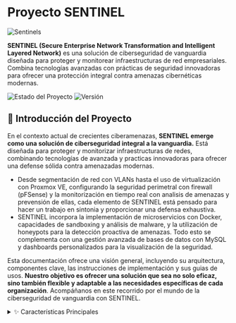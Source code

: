 # Proyecto SENTINEL
![Sentinels](SENTINELS/ASSETS/Sentinels.gif)


**SENTINEL (Secure Enterprise Network Transformation and Intelligent Layered Network)** es una solución de ciberseguridad de vanguardia diseñada para proteger y monitorear infraestructuras de red empresariales.
Combina tecnologías avanzadas con prácticas de seguridad innovadoras para ofrecer una protección integral contra amenazas cibernéticas modernas.

![Estado del Proyecto](https://img.shields.io/badge/estado-en%20desarrollo-yellow) ![Versión](https://img.shields.io/badge/version-1.0.0-blue)

## 🚀 Introducción del Proyecto

En el contexto actual de crecientes ciberamenazas, **SENTINEL emerge como una solución de ciberseguridad integral a la vanguardia.** Está diseñada para proteger y monitorizar infraestructuras de redes, combinando tecnologías de avanzada y practicas innovadoras para ofrecer una defense sólida contra amenazadas modernas.

- Desde segmentación de red con VLANs hasta el uso de virtualización con Proxmox VE, configurando la seguridad perimetral con firewall (pFSense) y la monitorización en tiempo real con analisis de amenazas y prevensión de ellas, cada elemento de SENTINEL está pensado para hacer un trabajo en sintonia y proporcionar una defensa exhaustiva.
- SENTINEL incorpora la implementación de microservicios con Docker, capacidades de sandboxing y análisis de malware, y la utilización de honeypots para la detección proactiva de amenazas. Todo esto se complementa con una gestión avanzada de bases de datos con MySQL y dashboards personalizados para la visualización de la seguridad.

Esta documentación ofrece una visión general, incluyendo su arquitectura, componentes clave, las instrucciones de implementación y sus guias de usos. **Nuestro objetivo es ofrecer una solución que sea no solo eficaz, sino también flexible y adaptable a las necesidades específicas de cada organización**. Acompáñanos en este recorrido por el mundo de la ciberseguridad de vanguardia con SENTINEL.


<details>
  <summary>✨ Características Principales</summary>
  <ul>
    <li>🛡️ Arquitectura de red segmentada con VLANs</li>
    <li>🖥️ Virtualización avanzada con Proxmox VE</li>
    <li>🔒 Seguridad perimetral robusta (firewall pfSense, IDS/IPS)</li>
    <li>🔍 Monitorización en tiempo real con análisis de amenazas</li>
    <li>🐳 Implementación de microservicios con Docker</li>
    <li>🕵️ Capacidades de sandboxing y análisis de malware</li>
    <li>🍯 Tecnología de honeypots para detección proactiva de amenazas</li>
    <li>🔐 Gestión avanzada de bases de datos con MySQL</li>
    <li>📊 Dashboards personalizados para visualización de seguridad</li>
  </ul>

 <details>
  <summary>🛠️ Tecnologías y Herramientas</summary>
<ul>- Proxmox VE para virtualización</ul>
<ul>- pfSense como firewall principal</ul>
<ul>- Suricata/Snort para IDS/IPS</ul>
<ul>- Docker para contenerización</ul>
<ul>- MySQL para gestión de bases de datos</ul>
<ul>- Python y Bash para scripting y automatización</ul>
<ul>- Ansible para gestión de configuraciones</ul>
 </details>

<details>
  <summary>🏗️ Componentes Clave</summary>
  <ul>
    <li>Arquitectura de Red Segmentada
      <ul>
        <li>Diseño de topología con VLANs y zonas de seguridad</li>
        <li>Implementación de modelo de zonas y conductos</li>
      </ul>
    </li>
    <li>Virtualización y Servicios Core
      <ul>
        <li>Plataforma Proxmox VE</li>
        <li>Servidores virtuales para servicios esenciales</li>
      </ul>
    </li>
    <li>Seguridad Perimetral y de Red
      <ul>
        <li>Firewall pfSense</li>
        <li>IDS/IPS (Snort)</li>
        <li>Filtrado DNS con Pi-hole</li>
      </ul>
    </li>
    <li>Gestión y Seguridad de Datos
      <ul>
        <li>MySQL con configuraciones de seguridad avanzadas</li>
        <li>Sistema de copias de seguridad y RAID</li>
      </ul>
    </li>
    <li>Monitorización y Administración
      <ul>
        <li>Sistema de monitorización en tiempo real (Zabbix o Nagios)</li>
        <li>Administración remota con Webmin</li>
      </ul>
    </li>
    <li>Contenedores y Microservicios
      <ul>
        <li>Implementación de Docker</li>
      </ul>
    </li>
    <li>Técnicas Avanzadas de Seguridad
      <ul>
        <li>Port Knocking</li>
        <li>Gestión de secretos con SOPS y AGE</li>
        <li>VPN para acceso remoto seguro</li>
      </ul>
    </li>
    <li>Automatización y Scripting
      <ul>
        <li>Scripts en Bash y Python para mantenimiento y seguridad</li>
      </ul>
    </li>
    <li>Análisis de Malware y Sandboxing
      <ul>
        <li>Cuckoo Sandbox</li>
        <li>Laboratorio aislado para análisis manual</li>
      </ul>
    </li>
    <li>Honeypots y Deception Technology
      <ul>
        <li>T-Pot para simulación de servicios</li>
        <li>Señuelos y trampas en la red</li>
      </ul>
    </li>
    <li>Pruebas de Seguridad y Hardening
      <ul>
        <li>Pentesting</li>
        <li>Hardening de sistemas y servicios</li>
      </ul>
    </li>
  </ul>
</details>

<details>
  <summary>📋 Resumen de Recursos</summary>
  
  | Componente            | Almacenamiento | CPU | RAM     | IP               |
  |-----------------------|----------------|-----|---------|-------------------|
  | Máquina Host (x2)     | 510GB          | 4   | 8GB     | 100.77.20.132     |
  | VM Windows            | 50GB           | 2   | 4GB     | 192.168.1.10/24   |
  | VM Linux              | 50GB           | 2   | 4GB     | 192.168.1.20/24   |
  | VM Mac                | 50GB           | 2   | 4GB     | 192.168.1.30/24   |
  | Máquina Contenedores  | 50GB           | 2   | 4GB     | 192.168.1.40/24   |
  | pfSense (Firewall)    | 20GB           | 1   | 2GB     | 192.168.1.1/24    |
  | Suricata/Snort (IDS/IPS)| 20GB         | 1   | 2GB     | 192.168.1.50/24   |
  | MySQL (en Proxmox)    | 20GB           | 1   | 2GB     | 192.168.1.60/24   |
  | Raspberry Pi (MySQL)   | 20GB          | 1   | 2GB     | 192.168.1.70/24   |

</details>

<details>
  <summary>🛜  DIAGRAMA DE RED SENTINEL</summary>

  ![Diagrama de red](SENTINELS/ASSETS/Diagramasentinel.gif)

</details>


 ## 🚀 Instrucciones de Instalación</summary>
<details>
  <summary>🚀 HIPERVISOR: DEFINICIÓN Y TIPOS </summary>

Los hipervisores, o monitores de máquinas virtuales, son sistemas de software que crean y ejecutan máquinas virtuales. Estos hipervisores separan el sistema operativo y los recursos de las máquinas virtuales para crearlas y gestionarlas. El hardware físico que funciona como hipervisor se llama "host", mientras que las máquinas virtuales que utilizan estos recursos se llaman "huéspedes".

El hipervisor trata los recursos como un pool que se puede redistribuir fácilmente entre las máquinas virtuales existentes o las nuevas. Todos los hipervisores requieren algunos elementos del sistema operativo para ejecutar las máquinas virtuales, como el gestor de memoria, el programador de procesos, los controladores de dispositivos, etc.

El hipervisor asigna los recursos a cada máquina virtual y gestiona su programación en función de los recursos físicos disponibles. Con un hipervisor, es posible ejecutar varios sistemas operativos al mismo tiempo, compartiendo los mismos recursos de hardware virtualizados.

## Tipos de Hipervisores

| Característica | Hipervisor Tipo 1 (Bare-Metal) | Hipervisor Tipo 2 (Hosted) |
|----------------|--------------------------------|----------------------------|
| Ejecución | Directamente sobre el hardware físico | Sobre un sistema operativo anfitrión |
| Interacción | Directa con CPU, memoria y almacenamiento | A través del sistema operativo host |
| Eficiencia | Mayor eficiencia y rendimiento | Menor eficiencia debido a la capa adicional del SO |
| Uso común | Entornos empresariales y centros de datos | PCs individuales, desarrollo y pruebas |
| Seguridad | Mayor aislamiento y seguridad | Potencialmente más vulnerable si se compromete el SO host |
| Flexibilidad | Menor flexibilidad en términos de hardware soportado | Mayor flexibilidad para diferentes tipos de hardware |
| Ejemplos | VMware ESXi, Microsoft Hyper-V, Citrix Hypervisor, KVM, Nutanix AHV, Proxmox VE | VMware Workstation/Fusion, Oracle VirtualBox, QEMU |
| Ventajas | Mejor aprovechamiento de recursos, alta disponibilidad | Fácil instalación, ideal para múltiples SO en una sola máquina |
| Desventajas | Requiere hardware dedicado, mayor complejidad de configuración | Posible latencia, menor rendimiento general |
| Ideal para | Infraestructuras que requieren alto rendimiento y disponibilidad | Usuarios que necesitan múltiples entornos operativos en una sola máquina |

## Funcionalidad

Un hipervisor permite que varias instancias de sistema operativo trabajen juntas y compartan los mismos recursos físicos de la computadora. Esto se conoce como virtualización, y estas instancias se llaman máquinas virtuales. El hipervisor administra estas máquinas virtuales mientras se ejecutan simultáneamente, separándolas lógicamente y asignando recursos de manera individual. Esto evita que una máquina virtual afecte a las demás, asegurando que si una de ellas se bloquea o tiene problemas, las demás sigan funcionando correctamente.
</details>

<details>
  <summary>📘 Guía de Uso</summary>
  <ul>
    <details>
      <summary>📘 Proxmox</summary>
      <ul>
        <li><strong>Proxmox Virtual Environment (Proxmox VE)</strong>
          <ul>
            <li>Proxmox VE es una plataforma de virtualización basada en Debian GNU/Linux que permite gestionar máquinas virtuales (VMs), contenedores y almacenamiento definido por software.</li>
            <li>Utiliza tecnologías como <strong>KVM</strong> para virtualización de hardware y <strong>LXC</strong> para virtualización a nivel de sistema operativo.</li>
          </ul>
        </li>
        <li><strong>Tecnologías de Virtualización: QEMU y KVM</strong>
          <ul>
            <li><strong>QEMU (Quick Emulator):</strong> Emulador de hardware y máquina virtual que puede operar con diferentes arquitecturas (x86, ARM, MIPS) y admite migración en vivo de VMs.</li>
            <li><strong>KVM (Kernel-based Virtual Machine):</strong> Hipervisor de tipo 1 basado en el kernel de Linux que permite ejecutar máquinas virtuales de alto rendimiento aprovechando las tecnologías de virtualización por hardware (Intel VT-x, AMD-V).</li>
          </ul>
        </li>
        <li><strong>Características clave de Proxmox VE:</strong>
          <ul>
            <li>Optimización de recursos y costos mediante virtualización eficiente.</li>
            <li>Interfaz web intuitiva para gestión centralizada de VMs, contenedores y almacenamiento.</li>
            <li>Soporte para diferentes tipos de almacenamiento (local, NFS, CIFS, iSCSI).</li>
            <li>Posibilidad de crear clústeres para redundancia y alta disponibilidad.</li>
            <li>Herramientas integradas para copias de seguridad, restauración y migración en vivo.</li>
            <li>Gestión avanzada de usuarios y permisos de acceso.</li>
            <li>Actualizaciones regulares con parches de seguridad y nuevas funciones.</li>
          </ul>
        </li>
        <li><strong>CEPH: Almacenamiento Distribuido</strong>
          <ul>
            <li><strong>¿Qué es CEPH?</strong> Un sistema de almacenamiento distribuido, escalable y confiable que combina almacenamiento de objetos, bloques y archivos.</li>
            <li><strong>Componentes principales de CEPH:</strong>
              <ul>
                <li><strong>Monitores:</strong> Controlan el estado del clúster.</li>
                <li><strong>Dispositivos de almacenamiento de objetos:</strong> Guardan los datos distribuidos.</li>
                <li><strong>Gestores:</strong> Gestionan las métricas y las interfaces del sistema.</li>
                <li><strong>Servidores de metadatos:</strong> Manejan el sistema de archivos CephFS.</li>
              </ul>
            </li>
            <li><strong>Ventajas de CEPH:</strong>
              <ul>
                <li>Alta disponibilidad gracias a la replicación y codificación de borrado.</li>
                <li>Escalabilidad masiva sin puntos de fallo únicos.</li>
                <li>Soporta múltiples tipos de almacenamiento (objetos, bloques y archivos).</li>
              </ul>
            </li>
          </ul>
        </li>
        <li><strong>Roles de Usuarios y Grupos en Proxmox:</strong>
          <table>
            <thead>
              <tr>
                <th>Rol</th>
                <th>Descripción</th>
              </tr>
            </thead>
            <tbody>
              <tr>
                <td><strong>Administrator</strong></td>
                <td>Total control sobre el sistema.</td>
              </tr>
              <tr>
                <td><strong>NoAccess</strong></td>
                <td>Sin privilegios para acceder.</td>
              </tr>
              <tr>
                <td><strong>PVEAdmin</strong></td>
                <td>Permite realizar muchas tareas, pero no puede cambiar la configuración del sistema.</td>
              </tr>
              <tr>
                <td><strong>PVEAuditor</strong></td>
                <td>Solo puede leer la información, no modificarla.</td>
              </tr>
              <tr>
                <td><strong>PVEDatastoreAdmin</strong></td>
                <td>Permite crear y gestionar espacio de backup y plantillas.</td>
              </tr>
              <tr>
                <td><strong>PVEDatastore</strong></td>
                <td>Permite asignar espacio de backup y visualizar el almacenamiento disponible.</td>
              </tr>
              <tr>
                <td><strong>PVEPoolAdmin</strong></td>
                <td>Administra pools de recursos.</td>
              </tr>
              <tr>
                <td><strong>PVEPoolUser</strong></td>
                <td>Acceso solo para visualizar pools.</td>
              </tr>
              <tr>
                <td><strong>PVESysAdmin</strong></td>
                <td>Acceso a auditoría, consola del sistema y registros.</td>
              </tr>
              <tr>
                <td><strong>PVEVMAdmin</strong></td>
                <td>Permite administrar todas las máquinas virtuales.</td>
              </tr>
              <tr>
                <td><strong>PVEVM</strong></td>
                <td>Permite ver, realizar copias de seguridad, configurar CD-ROM, acceder a la consola de máquinas virtuales y gestionar la energía de las VMs.</td>
              </tr>
            </tbody>
          </table>
          <ul>
            <li>Proxmox permite la creación de roles personalizados con privilegios adaptados a necesidades específicas.</li>
            <li>Los grupos de usuarios pueden ser creados para asignar permisos de forma más eficiente.</li>
          </ul>
        </li>
        <li><strong>Almacenamiento de ISOs y Plantillas en Proxmox:</strong>
          <ul>
            <li><strong>Imágenes ISO:</strong> Por defecto se almacenan en: <code>/var/lib/vz/template/iso</code></li>
            <li><strong>Plantillas de contenedores:</strong> Se almacenan por defecto en: <code>/var/lib/vz/template/cache</code></li>
            <li><strong>Imágenes de discos y plantillas de VMs:</strong> Usualmente se almacenan en: <code>/var/lib/vz/images/</code></li>
          </ul>
          <p>Proxmox permite configurar y crear repositorios dedicados para ISOs y plantillas. Para hacerlo, sigue estos pasos:</p>
          <ol>
            <li>En la interfaz web de Proxmox, selecciona el objeto "Datacenter" en la barra lateral.</li>
            <li>Abre la pestaña "Storage".</li>
            <li>Haz clic en "Add" y selecciona "Directory".</li>
            <li>Especifica un ID para el almacenamiento y la ruta donde deseas guardar los archivos.</li>
            <li>Selecciona los tipos de contenido a almacenar (ISO Images, Container Templates, etc.).</li>
          </ol>
        </li>
        <li><strong>Licencia de Proxmox:</strong>
          <ul>
            <li>Proxmox VE se distribuye bajo la licencia <strong>GNU AGPLv3</strong>, lo que permite su uso gratuito y la inspección de su código fuente.</li>
          </ul>
        </li>
      </ul>
    </details>
    <details>
  <summary>📚 Docker y Docker Compose</summary>
  <ul>
    <li><strong>Docker</strong>
      <ul>
        <li>Docker es una plataforma de código abierto que automatiza el despliegue de aplicaciones dentro de contenedores de software.</li>
        <li>Permite a los desarrolladores empaquetar aplicaciones con todas sus dependencias en contenedores ligeros, portátiles y consistentes.</li>
      </ul>
    </li>
    <li><strong>Componentes Clave</strong>
      <ul>
        <li><strong>Motor Docker</strong>: Aplicación cliente-servidor que incluye:
          <ul>
            <li><strong>Daemon (dockerd)</strong>: Proceso que gestiona contenedores, imágenes y redes.</li>
            <li><strong>API de Docker</strong>: Interfaz RESTful que permite la comunicación entre el cliente Docker y el daemon.</li>
            <li><strong>Cliente CLI (docker)</strong>: Herramienta de línea de comandos para interactuar con Docker.</li>
          </ul>
        </li>
        <li><strong>Imágenes</strong>: Plantillas de solo lectura que se utilizan para crear contenedores.</li>
        <li><strong>Contenedores</strong>: Instancias ejecutables de imágenes que ejecutan aplicaciones y sus dependencias.</li>
        <li><strong>Registros</strong>: Repositorios para almacenar y distribuir imágenes (ej. Docker Hub, Google Container Registry).</li>
      </ul>
    </li>
    <li><strong>Docker Compose</strong>
      <ul>
        <li>Docker Compose es una herramienta para definir y ejecutar aplicaciones Docker multi-contenedor.</li>
        <li>Utiliza un archivo YAML llamado <code>docker-compose.yml</code> para definir servicios.</li>
        <li>Se usa <code>docker compose up</code> para iniciar los contenedores.</li>
        <ul>
          <li><strong>Estructura básica del archivo docker-compose.yml:</strong>
            <pre><code>
version: "3.8"
services:
  web:
    image: nginx
    ports:
      - "80:80"
    volumes:
      - ./web:/usr/share/nginx/html
  db:
    image: mysql:8.0
    environment:
      MYSQL_ROOT_PASSWORD: example_password
            </code></pre>
          </li>
          <li><strong>Comandos principales:</strong>
            <ul>
              <li><code>docker compose up -d</code>: Inicia los servicios definidos en el archivo docker-compose.yml.</li>
              <li><code>docker compose down</code>: Detiene los servicios y elimina los contenedores creados.</li>
              <li><code>docker compose logs</code>: Muestra los logs de los servicios en ejecución.</li>
            </ul>
          </li>
        </ul>
      </ul>
    </li>
  </ul>

 ## Instalación de Docker y Docker Compose
  1. **Instalar Docker y Docker Compose**:
     ```bash
     apk add docker
     apk add docker-compose
     ```
  2. **Iniciar el servicio Docker**:
     ```bash
     service docker start
     ```
  3. **Verificar la instalación**:
     ```bash
     docker --version
     docker-compose --version
     ```
  ## Descarga de Imágenes Docker
  1. **Descargar imágenes necesarias**:
     - Para descargar la imagen de Nginx:
       ```bash
       docker pull nginx
       ```
     - Para descargar la imagen de Portainer:
       ```bash
       docker pull portainer/portainer-ce
       ```
  ## Ejecución de Contenedores
  1. **Ejecutar un contenedor Nginx**:
     ```bash
     docker run --nombre -de- mi-nginx -d -p 80:80 nginx
     ```
  2. **Ejecutar un contenedor Portainer**:
     ```bash
     docker run -d -p 9000:9000 --nombre-de-mi-portainer portainer/portainer-ce
     ```
  3. **Listar contenedores activos e imágenes descargadas**:
     ```bash
     docker ps -a
     docker images
     ```
  ## Uso de Docker Compose
  1. **Crear un archivo `docker-compose.yml`**:
     Este archivo define los servicios que deseas desplegar. Un ejemplo básico podría ser:
     ```yaml
     version: "3.8"
     services:
       app:
         image: php:8-fpm
         volumes:
           - ./app:/var/www/html
       db:
         image: mysql:8.0
         environment:
           MYSQL_ROOT_PASSWORD: example_password
       web:
         image: nginx
         ports:
           - "80:80"
         volumes:
           - ./nginx.conf:/etc/nginx/nginx.conf
     ```
  2. **Ejecutar los servicios definidos en `docker-compose.yml`**:
     ```bash
     docker compose up -d
     ```
  3. **Detener los servicios**:
     ```bash
     docker compose down
     ```
  4. **Ver logs de los servicios**:
     ```bash
     docker compose logs
     ```
  ## Gestión con Portainer
  1. **Acceder a Portainer**:
     - Una vez que el contenedor de Portainer esté en ejecución, accede a través del navegador en `http://localhost:9000`.
  2. **Crear un stack desde Portainer**:
     - Ve a la sección "Stacks" y selecciona "Add Stack".
     - Copia el contenido del archivo `docker-compose.yml` en el editor web.
     - Haz clic en "Deploy the Stack".
  ## Verificación del Despliegue
  1. **Verificar contenedores activos**:
     ```bash
     docker ps -a
     ```
  2. **Acceso a la aplicación web**:
     - Accede a tu aplicación web en `http://localhost`.
  3. **Acceso a phpMyAdmin (si está configurado)**:
     - Accede a phpMyAdmin en `http://localhost:8080`.
  4. **Estado del entorno desplegado (ejemplo)**:
     - Contenedores activos dentro del stack (ejemplo):
       - `miAppMySQL` (MySQL 8.0) → Escuchando en el puerto `3306:3306`.
       - `miAppNginx` (Servidor web Nginx) → Escuchando en `80:80`.
       - `miAppPHP` (PHP-FPM) → Sin puerto expuesto directamente.
       - `miAppPhpMyAdmin` (phpMyAdmin) → Accesible en `8080:80`.
 </details>
 <details>
  <summary>📘 Clúster Proxmox</summary>
      <h2>Clúster de Proxmox con 2 Nodos</h2>

  <p>Un <strong>Clúster de Proxmox</strong> es un conjunto de servidores (nodos) que trabajan de manera coordinada, gestionados desde una única interfaz. La principal ventaja de un clúster es que permite compartir recursos, como máquinas virtuales y almacenamiento, entre los nodos.</p>

  <p>En SENTINEL, hemos implementado la configuración de un clúster de dos nodos en <strong>Proxmox VE</strong>. El Cluster nos permite: la gestión centralizada de varios nodos, facilitando tareas como la migración de máquinas virtuales (VM), alta disponibilidad y administración de recursos.</p>

  <h4>Funcionalidades Clave:</h4>
  <ul>
    <li><strong>Migración de VMs</strong>: Las máquinas virtuales pueden ser movidas entre los nodos del clúster sin interrumpir su funcionamiento.</li>
    <li><strong>Alta Disponibilidad</strong>: Las máquinas virtuales pueden reiniciarse en otros nodos en caso de que uno de los nodos falle.</li>
    <li><strong>Gestión Centralizada</strong>: Los nodos pueden ser gestionados desde una sola interfaz web o por línea de comandos.</li>
    <li><strong>Escalabilidad</strong>: Es posible añadir más nodos al clúster conforme se necesiten más recursos.</li>
  </ul>

  <h4>Palabras claves de un Clúster Proxmox</h4>
  <ul>
    <li><strong>Nodos</strong>: Los servidores físicos o virtuales que forman parte del clúster. Cada nodo ejecuta una instancia de <strong>Proxmox VE</strong> (Virtual Environment) y puede contener máquinas virtuales o contenedores.</li>
    <li><strong>Corosync</strong>: Un sistema de comunicación entre nodos que garantiza que todos los nodos tengan la misma información y estado. <strong>Corosync</strong> es el encargado de la sincronización y comunicación en tiempo real, asegurando que los nodos estén siempre actualizados y evitando inconsistencias, como un estado de "split-brain" donde ambos nodos creen que son el principal.</li>
    <li><strong>Quorum</strong>: El quorum es el número mínimo de nodos que deben estar activos para que el clúster funcione correctamente. En un clúster de dos nodos, el quorum es crítico, ya que si un nodo se apaga, el clúster podría quedar sin consenso. Esto se soluciona añadiendo un <strong>nodo de votación</strong> (un tercer nodo virtual), que actúa como árbitro y garantiza que el clúster siempre tenga un consenso válido.</li>
    <li><strong>Cluster Manager (pvecm)</strong>: Herramienta utilizada para crear, gestionar y mantener la configuración del clúster desde la línea de comandos.</li>
  </ul>

  <h4>Beneficios de un Clúster de Dos Nodos:</h4>
  <ul>
    <li><strong>Alta Disponibilidad (HA)</strong>: Si un nodo falla, las máquinas virtuales pueden ser automáticamente reiniciadas en el otro nodo.</li>
    <li><strong>Migración en vivo</strong>: Las VMs pueden ser migradas de un nodo a otro sin causar tiempo de inactividad.</li>
    <li><strong>Redundancia de recursos</strong>: Los recursos (almacenamiento, CPU, memoria) están distribuidos entre los nodos, aumentando la tolerancia a fallos. Además, la distribución de recursos permite un balanceo de carga entre los nodos.</li>
  </ul>

  <h4>Redundancia de Almacenamiento</h4>
  <p>Para que las máquinas virtuales puedan ser movidas entre los nodos sin interrumpir el servicio, es crucial contar con un <strong>almacenamiento compartido</strong> (NFS, Ceph o iSCSI). Este almacenamiento es accesible desde ambos nodos y asegura que las VMs tengan acceso a los mismos discos, independientemente del nodo en el que se encuentren.</p>

  <h4>Monitoreo y Mantenimiento del Clúster</h4>
  <p>Es importante mantener el clúster funcionando de manera eficiente. Algunas herramientas útiles para monitorear el estado del clúster incluyen:</p>
  <ul>
    <li><code>pvecm status</code>: Muestra el estado general del clúster.</li>
    <li><code>pvecm nodes</code>: Verifica los nodos conectados.</li>
    <li><code>pvesh get /cluster/config/nodes</code>: Proporciona una vista detallada de la configuración de los nodos.</li>
  </ul>

  <h4>Consideraciones de Seguridad</h4>
  <p>Para proteger el clúster, se deben seguir buenas prácticas de seguridad, tales como:</p>
  <ul>
    <li>Configurar <strong>SSH seguro</strong> con claves robustas para la autenticación entre nodos.</li>
    <li>Utilizar <strong>firewalls</strong> para restringir el acceso a puertos específicos del clúster.</li>
    <li>Asegurar que la comunicación entre nodos sea privada, especialmente si el clúster se distribuye a través de redes públicas. Se recomienda el uso de <strong>VPNs</strong> o redes privadas para la comunicación entre los nodos.</li>
  </ul>

  <h3>Requisitos Previos</h3>
  <ul>
    <li><strong>Proxmox VE</strong> instalado en ambos nodos.</li>
    <li><strong>Acceso SSH</strong> entre los nodos.</li>
    <li><strong>Red de comunicación estable</strong> entre los nodos.</li>
    <li><strong>Almacenamiento compartido (opcional)</strong>: Para alta disponibilidad y migración de VMs sin interrupciones, se recomienda tener un almacenamiento compartido accesible desde ambos nodos (NFS, Ceph, iSCSI).</li>
  </ul>
      <ul>
        <li>Implementación de un Clúster en Proxmox
          <ul>
            <li>Esta guía detalla cómo unir dos nodos Proxmox para formar un clúster, permitiendo la administración centralizada y la migración en vivo de máquinas virtuales.</li>
          </ul>
        </li>
        <li>Paso 1: Configuración de Red
          <ul>
            <li>Verificamos que ambos nodos tengan nombres de host y direcciones IP estáticas:</li>
            <pre><code>hostnamectl set-hostname proxmox-node1
echo "192.168.1.101 proxmox-node1" | sudo tee -a /etc/hosts
echo "192.168.1.102 proxmox-node2" | sudo tee -a /etc/hosts</code></pre>
          </ul>
        </li>
        <li>Paso 2: Creación del Clúster en el Primer Nodo
          <ul>
            <li>En el nodo principal, ejecutamos:</li>
            <pre><code>pvecm create my-cluster</code></pre>
            <li>Verificamos que el clúster se haya creado correctamente:</li>
            <pre><code>pvecm status</code></pre>
          </ul>
        </li>
        <li>Paso 3: Unir el Segundo Nodo al Clúster
          <ul>
            <li>En el nodo que queremos agregar, ejecutamos:</li>
            <pre><code>pvecm add 192.168.1.101</code></pre>
            <li>Verificamos que ambos nodos estén en el clúster:</li>
            <pre><code>pvecm nodes</code></pre>
          </ul>
        </li>
        <li>Paso 4: Configuración Adicional
          <ul>
            <li>Habilitamos la migración sin contraseña entre nodos:</li>
            <pre><code>ssh-copy-id root@proxmox-node2</code></pre>
            <li>Probamos la migración en vivo:</li>
            <pre><code>qm migrate 100 proxmox-node2 --online</code></pre>
          </ul>
        </li>
        <li>Paso 5: Verificación del Clúster
          <ul>
            <li>Verificamos el estado general del clúster:</li>
            <pre><code>pvecm status
pvecm nodes
pvesh get /cluster/config/nodes</code></pre>
          </ul>
        </li>
      </ul>
    </details>
    <details>
      <summary>📘 Implementación del Servicio FTP con Certificado SSL</summary>
      <ul>
        <li>Implementación del Servicio FTP con Certificado SSL
          <ul>
            <li>Esta guía describe cómo configurar un servicio FTP seguro utilizando un certificado SSL. Esto asegurará que las transferencias de archivos sean cifradas, protegiendo así la información sensible durante el tránsito de estos archivos.</li>
          </ul>
        </li>
        <li>Paso 1: Instalación de vsftpd
          <ul>
            <li>Actualizamos los repositorios, instalamos vsftpd y habilitamos para que se inicie al arrancar el sistema:
              <pre><code>sudo apt update
sudo apt install vsftpd
sudo systemctl enable vsftpd</code></pre>
            </li>
            <li>Verificamos que el servicio esté corriendo:
              <pre><code>sudo systemctl status vsftpd</code></pre>
            </li>
          </ul>
        </li>
        <li>Paso 2: Generación del Certificado SSL
          <ul>
            <li>Generamos el certificado SSL/TLS utilizando OpenSSL:
              <pre><code>sudo openssl req -x509 -nodes -days 365 -newkey rsa:2048 -keyout /etc/ssl/private/vsftpd.pem -out /etc/ssl/private/vsftpd.pem</code></pre>
            </li>
            <li>Después, nos pide información adicional que debemos rellenar.</li>
          </ul>
        </li>
        <li>Paso 3: Configuración de vsftpd
          <ul>
            <li>Abrimos el archivo de configuración de vsftpd:
              <pre><code>sudo nano /etc/vsftpd.conf</code></pre>
            </li>
            <li>Aseguramos que las siguientes líneas estén presentes y configuradas correctamente, incluyendo los directorios de los certificados anteriores:
              <pre><code>listen=YES
anonymous_enable=NO
local_enable=YES
write_enable=YES
chroot_local_user=YES
ssl_enable=YES
allow_anon_ssl=NO
force_local_data_ssl=YES
force_local_logins_ssl=YES
ssl_tlsv1=YES
ssl_sslv2=NO
ssl_sslv3=NO
rsa_cert_file=/etc/ssl/private/vsftpd.pem
rsa_private_key_file=/etc/ssl/private/vsftpd.pem</code></pre>
            </li>
            <li>Guardamos y cerramos el archivo.</li>
          </ul>
        </li>
        <li>Paso 4: Ajuste del Firewall
          <ul>
            <li>Permitimos el tráfico FTP y FTP sobre SSL (FTPS):
              <pre><code>sudo ufw allow 20/tcp
sudo ufw allow 21/tcp
sudo ufw allow 990/tcp
sudo ufw reload</code></pre>
            </li>
          </ul>
        </li>
        <li>Paso 5: Reinicio del Servicio vsftpd
          <ul>
            <li>Reiniciamos el servicio vsftpd para que los cambios sean aplicados:
              <pre><code>sudo systemctl restart vsftpd</code></pre>
            </li>
          </ul>
        </li>
      </ul>
    </details>
    <details>
  <summary>🌐 Exposición de Servicios Locales a Internet con Ngrok</summary>
  <ul>
    <li><strong>Introducción a Ngrok</strong>
      <ul>
        <li>En este documento, encontraran una guía detallada sobre la instalación y configuración de Ngrok, una herramienta esencial para quienes necesitan acceder de forma remota a sus dispositivos o exponer servicios locales a Internet de manera segura. Aprenderan paso a paso cómo instalar Ngrok, autenticaran con su cuenta, crear túneles para conexiones SSH, HTTP y otros protocolos, así como optimizar su uso para mejorar la productividad al trabajar desde casa.</li>
      </ul>
    </li>
    <li><strong>¿Qué es Ngrok?</strong>
      <ul>
        <li>Ngrok es una herramienta que permite exponer servidores locales a Internet mediante túneles seguros. Esto es útil para desarrolladores, administradores de sistemas y cualquier persona que necesite acceder a su equipo de forma remota sin configurar reglas de firewall o abrir puertos en el router.</li>
      </ul>
    </li>
    <li><strong>Seguridad en Ngrok</strong>
      <ul>
        <li>La seguridad es una de las principales características de Ngrok. Para garantizar conexiones seguras y evitar accesos no autorizados, Ngrok implementa las siguientes medidas:</li>
        <li>Cifrado TLS/SSL: Todo el tráfico que pasa por los túneles de Ngrok está protegido mediante cifrado TLS 1.2+.</li>
        <li>Autenticación de usuarios: Ngrok requiere autenticación mediante tokens para generar túneles.</li>
        <li>Protección con contraseña: Al exponer servicios HTTP, Ngrok permite configurar autenticación con usuario y contraseña.</li>
        <li>Restricción de accesos: Podéis definir reglas de control de acceso.</li>
        <li>Registros y monitoreo: Ngrok proporciona herramientas para analizar las solicitudes entrantes.</li>
      </ul>
    </li>
    <li><strong>Instalación</strong>
      <ul>
        <li>Ngrok está disponible para múltiples sistemas operativos y su instalación es sencilla. A continuación, les explicamos cómo instalarlo en Linux:</li>
        <li>Lo primero que necesitan es crearse una cuenta en Ngrok.  <br>
        <img src="https://github.com/Beasluna/sentinel/blob/314148000deb83e555cf3d5eed4e59186c57a2be/SENTINELS/ASSETS/ngrok/Creacioncuentangrok.png" alt="Creación de cuenta en Ngrok">
        </li>
        <li>Una vez creada la cuenta, en la página de bienvenida se ofrecen opciones para instalarlo según el sistema operativo. En este caso, vamos a instalar Ngrok en un servidor Linux para crear futuros túneles.<br>
        <img src="https://github.com/Beasluna/sentinel/blob/56d5f384da14b1f320f6af2516fbabe481f5f713/SENTINELS/ASSETS/ngrok/homepagengrok.png" alt="Página de bienvenida Ngrok">
        </li>
        <li>En este caso vamos a instalar ngrok en mi servidor para poder crear futuros túneles:
          <img src="https://github.com/Beasluna/sentinel/blob/fed838a67b5ee3bcb102c7eded0a0d7f42ef9cf5/SENTINELS/ASSETS/ngrok/instalacionserver.png" alt="Instalación servidor Ngrok">
        </li>
        <li>Instalamos Ngrok tal y como lo indica la página oficial:<br>
        <img src="https://github.com/Beasluna/sentinel/blob/620fe37dcdca95ad72bf4319ff1db03df8408e61/SENTINELS/ASSETS/ngrok/instalacionngrokcomandos.png" alt="Instalación Ngrok Comandos">
        </li>
        <li>Comprobamos la instalación ejecutando:“ngrok” o “ngrok --version”
          <pre><code>ngrok --version</code></pre>
          <img src="https://github.com/Beasluna/sentinel/blob/1f48c9ef14794ba402c6715583f3d684dcb8d642/SENTINELS/ASSETS/ngrok/comprobacioninstalacion.png" alt="Comprobación Instalación Ngrok">
        </li>
      </ul>
    </li>
   <li><strong>Autenticación</strong>
      <ul>
        <li>Ngrok requiere autenticación para funcionar correctamente. Para autenticaros, utilizamos el token llamado "Authtoken" que Ngrok proporciona.</li>
        <li>
          <img src="https://github.com/Beasluna/sentinel/blob/eb18ceafad287b47b274cdac6d395ddbd5ccd821/SENTINELS/ASSETS/ngrok/authtoken.png" alt="Autenticación con Ngrok">
        </li>
        <li>Una vez que tengáis el token copiado, ejecutad el siguiente comando en la terminal:
      <pre><code>ngrok config add-authtoken TOKEN_AQUI</code></pre>
    </li>
    <li>Esto guardará vuestro token y permitirá el uso de Ngrok sin problemas.</li>
    <li>
      Aquí tenéis un ejemplo de cómo se ve este proceso:
      <br>
      <img src="https://github.com/Beasluna/sentinel/blob/a218bcea9f935f71ae66d90cf6d61770a4d6ff6d/SENTINELS/ASSETS/ngrok/Creacionauthtokenysaved.png" alt="Creación y guardado de Authtoken">
    </li>
        <li><strong>Creación de Túneles</strong>
  <ul>
    <li>Primero, comprobamos si el servicio SSH está corriendo en el servidor.</li>
    <li>Aquí tienen una imágen de referencia:</li>
    <br>
    <img src="https://github.com/Beasluna/sentinel/blob/3ea8bc62137c446dc241e8e620005069068d1416/SENTINELS/ASSETS/ngrok/servicesshdstatus.png" alt="Servicio SSH Status">
    <li>Para crear el túnel, es tan sencillo como poner ngrok seguido del tipo de protocolo y el puerto al que se quiera apuntar:
      <pre><code>ngrok tcp 22</code></pre>
      <br>
      <img src="https://github.com/Beasluna/sentinel/blob/3ea8bc62137c446dc241e8e620005069068d1416/SENTINELS/ASSETS/ngrok/creaciondeltunelprotocoloypuerto.png" alt="Creación del túnel: protocolo y puerto">
    </li>
    <li>Ngrok va a asignar una dirección del tipo:
      <pre><code>tcp://5.tcp.eu.ngrok.io:11836</code></pre>
      Donde `11836` es el puerto externo aleatorio asignado por Ngrok apuntando al puerto local `22`.
    </li>
    <li>Ngrok va a asignar una dirección del tipo:
      <pre><code>tcp://5.tcp.eu.ngrok.io:11836</code></pre>
      Donde `11836` es el puerto externo aleatorio asignado por Ngrok apuntando al puerto local `22`.
      <br>
      <img src="https://github.com/Beasluna/sentinel/blob/3ea8bc62137c446dc241e8e620005069068d1416/SENTINELS/ASSETS/ngrok/asignaciondedireccionypuertoexterno.png" alt="Asignación de dirección y puerto externo">
    </li>
  </ul>
</li>
<li><strong>Acceso al Túnel desde Otra Máquina</strong>
  <ul>
    <li>Una vez creado el túnel, es importante probarlo desde otra máquina que tenga acceso a Internet. En este ejemplo, usaremos una máquina con Alpine Linux.</li>
    <li>Aquí tenéis un ejemplo de cómo se realiza la comprobación del túnel desde una máquina Alpine Linux:
      <br>
      <img src="https://github.com/Beasluna/sentinel/blob/3ea8bc62137c446dc241e8e620005069068d1416/SENTINELS/ASSETS/ngrok/comprobaciontuneldesdemvalpine.png" alt="Comprobación del túnel desde Alpine Linux">
    <li>
      <pre><code>ssh -p PUERTO_EXTERNO usuario@DIRECCION_NGROK</code></pre>
    </li>
    <li>Aquí teneis un ejemplo de como se realiza la conexión SSH al túnel desde una maquina Alpine Linux:
     <br>
     <img src="https://github.com/Beasluna/sentinel/blob/3ea8bc62137c446dc241e8e620005069068d1416/SENTINELS/ASSETS/ngrok/comprobaciontuneldesdemvalpine2.png" alt="Conexión SSH al túnel desde Alpine Linux">
    </li>
    <li>Aquí tenéis un ejemplo de una conexión SSH exitosa al túnel desde una máquina Alpine Linux:
     <br>
     <img src="https://github.com/Beasluna/sentinel/blob/3ea8bc62137c446dc241e8e620005069068d1416/SENTINELS/ASSETS/ngrok/comprobaciontuneldesdemvalpine3.png" alt="Conexión SSH exitosa al túnel desde Alpine Linux">
    </li>
    <li>Además de acceder a través de SSH, también pueden verificar el estado del túnel en la webapp de Ngrok:
     <br>
     <img src="https://github.com/Beasluna/sentinel/blob/3ea8bc62137c446dc241e8e620005069068d1416/SENTINELS/ASSETS/ngrok/comprobaciontuneldesdemvalpine4.png" alt="Acceso al túnel y verificación en la webapp de Ngrok">
    </li>
    <li>Aquí tienen un ejemplo de otra comprobación  exitosa al túnel desde una máquina Alpine Linux:
     <br>
     <img src="https://github.com/Beasluna/sentinel/blob/3ea8bc62137c446dc241e8e620005069068d1416/SENTINELS/ASSETS/ngrok/comprobaciontuneldesdemvalpine5.png" alt="Comprobación SSH exitosa al túnel desde Alpine Linux">
    </li>
  </ul>
</li>
    <li><strong>Importante</strong>
      <ul>
        <li>
          Cuando ejecutas <code>ngrok tcp 22</code>, Ngrok genera una dirección y puerto aleatorios como:
          <pre><code>Forwarding tcp://0.tcp.ngrok.io:12345 -> localhost:22</code></pre>
          Cada vez que detienes Ngrok con Ctrl + C y lo vuelves a ejecutar, se asignará un puerto diferente. Esto significa que la dirección de conexión cambiará, y tendrás que actualizarla en la máquina desde la que te conectas.
         <br>**Nota:** Véase las siguientes dos imágenes.
          <br>
          <img src="https://github.com/Beasluna/sentinel/blob/deb7d3257c95db14325f7e0127e2947c589a5ec4/SENTINELS/ASSETS/ngrok/nuevadirecciongrok.png" alt="Nueva dirección Ngrok 1">
          <img src="https://github.com/Beasluna/sentinel/blob/deb7d3257c95db14325f7e0127e2947c589a5ec4/SENTINELS/ASSETS/ngrok/nuevadirecciongrok2.png" alt="Nueva dirección Ngrok 2">.
        </li>
      </ul>
    </li>
   <li><strong>Rsync a través del Túnel</strong>
  <ul>
    <li><strong>Preparación del entorno Rsync:</strong></li>
    <ul>
      <li>Creamos un directorio en el servidor y otro en nuestra máquina local con archivos de prueba generados:
        <br>
        <img src="https://github.com/Beasluna/sentinel/blob/6c316c88d9ae3ebbe120be671fe24bf3b53d74a4/SENTINELS/ASSETS/ngrok/rsynk1.png" alt="Creación de directorios para Rsync">
      </li>
      <li>En nuestra máquina virtual (que realizará el rsync), también creamos un directorio donde añadimos tres archivos de prueba de diferentes tamaños:
        <br>
        <img src="https://github.com/Beasluna/sentinel/blob/6c316c88d9ae3ebbe120be671fe24bf3b53d74a4/SENTINELS/ASSETS/ngrok/rsynk2.png" alt="Archivos de prueba en la máquina virtual">
        <pre><code>dd if=/dev/urandom of=archivo_1MB.bin bs=1M count=1
dd if=/dev/urandom of=archivo_10MB.bin bs=1M count=10
dd if=/dev/urandom of=archivo_100MB.bin bs=1M count=100</code></pre>
      </li>
      <li>Ejecutamos `rsync` mediante el túnel creado por Ngrok:</li>
      <ul>
        <li>Paso 1:
          <br>
          <img src="https://github.com/Beasluna/sentinel/blob/main/SENTINELS/ASSETS/ngrok/rsynk3.png" alt="Ejecutando Rsync Paso 1">
        </li>
        <li>Paso 2:
          <br>
          <img src="https://github.com/Beasluna/sentinel/blob/main/SENTINELS/ASSETS/ngrok/rsynk4.png" alt="Ejecutando Rsync Paso 2">
        </li>
        <li>Paso 3:
          <br>
          <img src="https://github.com/Beasluna/sentinel/blob/main/SENTINELS/ASSETS/ngrok/rsynk5.png" alt="Ejecutando Rsync Paso 3">
        </li>
      </ul>
      <li>Como comentamos anteriormente, Ngrok asigna tanto direcciones como puertos aleatorios, por lo que es necesario ejecutar `rsync` de la siguiente manera:
        <pre><code>rsync -avh -e "ssh -p 1142" /home/leo/origen/ rapy@0.tcp.eu.ngrok.io:/home/rapy/Documents/backup_test/</code></pre>
        Usando tanto el puerto como la dirección generada por Ngrok.
      </li>
      <li>Resultados de la sincronización con `rsync`:</li>
      <ul>
        <li>
          <img src="https://github.com/Beasluna/sentinel/blob/b5d762581e28c2b2dffb5c5ee908bdb43f15aea2/SENTINELS/ASSETS/ngrok/rsynk6.png" alt="Resultado Rsync Paso 1">
        </li>
        <li>
          <img src="https://github.com/Beasluna/sentinel/blob/b5d762581e28c2b2dffb5c5ee908bdb43f15aea2/SENTINELS/ASSETS/ngrok/rsynk7.png" alt="Resultado Rsync Paso 2">
        </li>
        <li>
          <img src="https://github.com/Beasluna/sentinel/blob/b5d762581e28c2b2dffb5c5ee908bdb43f15aea2/SENTINELS/ASSETS/ngrok/rsynk8.png" alt="Resultado Rsync Paso 3">
        </li>
      </ul>
    </ul>
    <li><strong>Conclusión</strong></li>
    <ul>
      <li>Ngrok es una herramienta poderosa que permite exponer servicios locales de forma segura a través de Internet sin necesidad de configurar el router o modificar reglas de firewall.</li>
      <li>Al usar Ngrok TCP en el puerto `22`, puedes acceder a tu máquina de forma remota mediante SSH, lo que es útil para administración de servidores, acceso a tu equipo desde cualquier lugar o pruebas de conectividad.</li>
      <li>Sin embargo, es importante recordar que, por defecto, la dirección y el puerto generados cambian cada vez que reinicias Ngrok. Si necesitas una conexión más estable, considera usar una cuenta premium para obtener un puerto TCP fijo.</li>
      <li>En definitiva, Ngrok es una solución rápida y sencilla para establecer túneles seguros, pero si requieres acceso remoto persistente, puedes explorar alternativas como Tailscale, ZeroTier o una VPN propia.</li>
    </ul>
  </ul>
</li>
</details>

<details>
  <summary>🔥 Instalación y Conceptualización de pfSense en un Entorno Virtualizado</summary>
  <ul>
    <li><strong>Introducción a pfSense</strong>
      <p>En el marco del proyecto Sentinel, pfSense emerge como una solución de seguridad y gestión de red altamente efectiva y versátil. Este potente firewall de código abierto, basado en FreeBSD, cuenta con características que lo convierten en una elección ideal para proteger y optimizar nuestra infraestructura de red.</p>
      <p>pfSense se destaca por su robusta capacidad de filtrado de paquetes, permitiendo un control granular sobre el tráfico de red entrante y saliente. Su interfaz web intuitiva facilita la configuración y administración, incluso para usuarios con conocimientos técnicos limitados.</p>
    </li>
    <li><strong>Adaptadores de Red en pfSense</strong>
      <ul>
        <li><strong>Adaptador puente (WAN):</strong> Conecta la interfaz de red virtual con la red física del host, permitiendo que pfSense obtenga una dirección IP directamente del router de Internet. Es esencial para que pfSense funcione como firewall y router, gestionando el tráfico entre la red interna (LAN) y la red externa (Internet).</li>
        <li><strong>Red NAT (LAN):</strong> Permite la traducción de direcciones IP privadas a direcciones públicas, conservando direcciones IPv4 y permitiendo la conexión con otros dispositivos de la red interna sin exponer IPs privadas a la red externa.</li>
      </ul>
    </li>
    <li><strong>Funciones Clave de pfSense</strong>
      <ul>
        <li><strong>Firewall y NAT:</strong> Reglas avanzadas de filtrado y traducción de direcciones para proteger y gestionar el tráfico de red.</li>
        <li><strong>VPN:</strong> Soporte para conexiones seguras mediante OpenVPN e IPsec.</li>
        <li><strong>QoS y Traffic Shaping:</strong> Control del tráfico para priorizar servicios, permitiendo establecer límites de ancho de banda por IP o red.</li>
        <li><strong>IDS/IPS:</strong> Integración con Snort o Suricata como sistemas de detección y prevención de intrusiones, permitiendo monitorear y bloquear tráfico malicioso en tiempo real.</li>
        <li><strong>Portal Cautivo:</strong> Control de acceso a la red mediante autenticación.</li>
      </ul>
    </li>
    <li><strong>Proceso de Instalación de pfSense</strong>
      <p>Antes de profundizar con los conceptos teóricos, procederemos a realizar una demostración práctica de la instalación de pfSense en un entorno virtualizado. Para ello, configuraremos la máquina virtual con dos adaptadores de red. La primera interfaz se conectará a la WAN (salida hacia Internet), mientras que la segunda se destinará a la LAN (conexión con otras máquinas virtuales del laboratorio):</p>
      <ul>
        <li><strong>Adaptador puente (WAN):</strong> Configurado para acceder a Internet y conectarse al router físico, obteniendo una IP pública para que pfSense pueda gestionar el tráfico de la red externa.</li>
          <li>El adaptador puente se utiliza para la interfaz WAN, permitiendo que pfSense obtenga una dirección IP directamente del router de Internet. Esto es esencial para que pueda funcionar como firewall y router, gestionando el tráfico entre la red interna (LAN) y la red externa (Internet)</li>
        <li><strong>Red NAT (Network Address Translation: LAN):</strong> es una tecnología en redes que permite la traducción de direcciones IP privadas a una dirección IP pública. Esta técnica es esencial para conservar las direcciones IPv4 públicas, que son un recurso limitado. </li>
<li>Se utilizará para la comunicación entre los dispositivos internos de la red sin exponer las IPs internas al exterior.</li>
      </ul>
      <p>Una vez iniciada la máquina de pfSense, verás una pantalla de bienvenida que te guiará a través del proceso de configuración inicial, donde podrás aceptar los términos de uso y comenzar la instalación del sistema.</p>
      <li>
      <strong>Pantalla de instalación de pfSense:</strong><br>
      <img src="https://github.com/Beasluna/sentinel/blob/1a482c65a59e25ddcace367038a5523571d87ae2/SENTINELS/ASSETS/pfSense/Posinstalacion.png" 
            alt="Pantalla de instalación de pfSense" width="600">
      </li>
      <li>
        <strong>Nos focalizamos en la configuración de interfaces:</strong><br>
        Una vez que pfSense esté instalado, se te pedirá que configures las interfaces de red, como WAN y LAN. Esto es crucial para establecer conexiones con Internet y tu red local.
      </li>
      <li>
        Para acceder a la interfaz web de administración de pfSense desde cualquier navegador, primero debemos deshabilitar temporalmente el firewall. Para ello, ejecutamos el siguiente comando en la terminal de pfSense:
      </li>
      <li>
        <strong>Deshabilitar firewall temporalmente:</strong><br><br>
        <code>pfctl -d</code> Este comando desactiva el firewall de pfSense de forma temporal, permitiendo el acceso a la GUI sin restricciones.<br>
        <img src="https://github.com/Beasluna/sentinel/blob/1a482c65a59e25ddcace367038a5523571d87ae2/SENTINELS/ASSETS/pfSense/pfctl.png" 
             alt="Comando pfctl en pfSense" width="600">
      </li>
      <li>
        <strong>Verificación de la IP asignada:</strong><br><br>
        Tras deshabilitar el firewall, podemos verificar la IP asignada a la interfaz de administración.<br>
        <img src="https://github.com/Beasluna/sentinel/blob/1a482c65a59e25ddcace367038a5523571d87ae2/SENTINELS/ASSETS/pfSense/ip.png" 
             alt="Verificación de IP en pfSense" width="600">
      </li>
      <li>
        <strong>Acceso a la interfaz web:</strong><br><br>
        Ahora podemos acceder a la interfaz web de pfSense, aunque el navegador pueda mostrar una advertencia indicando que el sitio no es seguro o no es de confianza. Esto ocurre porque pfSense utiliza un certificado autofirmado por defecto. Para continuar, simplemente debemos aceptar la excepción de seguridad en el navegador.<br>
        <img src="https://github.com/Beasluna/sentinel/blob/13b40b4beec08d9d607e7ca87dc30b946a94912c/SENTINELS/ASSETS/pfSense/irtefaz.png"> <br><br>
        Accederemos introduciendo la URL: <code>https://192.168.123.24</code> en el navegador.<br>   
        <ul>
          <li><strong>Usuario:</strong> admin</li>
          <li><strong>Contraseña:</strong> pfsense<li>
        </ul>
      </li>
      <li>Una vez dentro de la interfaz web, pfSense nos guiará a través de un asistente de configuración donde definiremos: </li> <br><br>
        <img src="https://github.com/Beasluna/sentinel/blob/1a482c65a59e25ddcace367038a5523571d87ae2/SENTINELS/ASSETS/pfSense/generalinf.png" 
             alt="Interfaz web de pfSense" width="600">
        <ul>
          <li><strong>Hostname:</strong> Nombre que identificará a pfSense en la red.</li>
          <li><strong>Domain:</strong> Dominio al que pertenece el firewall (opcional).</li>
          <li><strong>Servidores DNS:</strong> Podemos utilizar los de Google (8.8.8.8, 8.8.4.4), Cloudflare (1.1.1.1, 1.0.0.1) o el resolver interno (127.0.0.1).</li>
        </ul>
        Estos parámetros son fundamentales para el correcto funcionamiento de la red y el acceso a internet.<br>
        <img src="https://github.com/Beasluna/sentinel/blob/1a482c65a59e25ddcace367038a5523571d87ae2/SENTINELS/ASSETS/pfSense/setup.png" 
             alt="Asistente de configuración de pfSense" width="600"> <br><br>
        <ul> 
          En esta sección, se configuran el Time Server Hostname y la Zona Horaria (Time Zone).
          <li>Por defecto, pfSense selecciona un servidor de tiempo adecuado y la zona horaria predeterminada. A menos que necesitemos realizar algún cambio específico, simplemente hacemos clic en "Next" para continuar con la configuración. </li>
          <li>pfSense nos da la opción de volver a configurar la interfaz WAN. Esto es útil en caso de que hayamos cometido algún error durante la configuración inicial o si necesitamos realizar algún ajuste, como cambiar el tipo de conexión (DHCP, estática, PPPoE) o modificar otros parámetros de red. </li>
          Si no es necesario realizar ajustes en la configuración puedes simplemente avanzar al siguiente paso sin hacer cambios. Esto te permitirá continuar con la configuración del sistema sin retrasos innecesarios.
          <img src="https://github.com/Beasluna/sentinel/blob/1a482c65a59e25ddcace367038a5523571d87ae2/SENTINELS/ASSETS/pfSense/wan.png"
            alt="Interfaz Wan" width="600"> <br><br>
        </ul>
        <ul>
        Ahora configuramos la interfaz LAN, donde definimos la dirección IP que tendrá pfSense dentro de la red interna.<br>
        <il>Aquí podemos establecer una IP estática para el firewall, que servirá como puerta de enlace para los dispositivos de la red local. También podemos ajustar la máscara de subred y otros parámetros si es necesario. </il><br>
        Si no requerimos cambios adicionales, simplemente avanzamos al siguiente paso. <br><br>
          <img src="https://github.com/Beasluna/sentinel/blob/1a482c65a59e25ddcace367038a5523571d87ae2/SENTINELS/ASSETS/pfSense/lan.png"
            alt="Interfaz Lan" width="600"> <br>
        </ul>
        <ul>
          En este paso, podemos cambiar tanto el nombre de usuario como la contraseña de acceso a la interfaz web de pfSense. <br>
          <il>Es recomendable cambiar la contraseña predeterminada (que es pfsense) por una más segura para proteger el acceso al sistema. También podemos cambiar el nombre de usuario si lo deseamos, aunque el valor predeterminado (admin) es comúnmente suficiente</il><br><br>
          Una vez realizados los cambios, avanzamos para completar la configuración.
          <img src="https://github.com/Beasluna/sentinel/blob/1a482c65a59e25ddcace367038a5523571d87ae2/SENTINELS/ASSETS/pfSense/setadmingui.png"
            alt="Cambio de usuario y contraseña" width="600"> <br>
        </ul>
        <ul>
        <il>Después de realizar todos los cambios necesarios en la configuración inicial, pfSense nos pedirá que realicemos un reinicio o reload del sistema. <br>
          Esto aplicará todas las configuraciones realizadas y reiniciará el servicio para que los cambios entren en efecto.</il><br><br>
        <il>Hacemos clic en "Reload" para que pfSense reinicie con la nueva configuración. </il> <br>
        <il>Después de este paso, ya estaremos listos para acceder a la interfaz web y seguir con la configuración avanzada.</il> <br>
          <img src="https://github.com/Beasluna/sentinel/blob/1a482c65a59e25ddcace367038a5523571d87ae2/SENTINELS/ASSETS/pfSense/reload.png"
            alt="Reload" width="600"> <br><br>
          <img src="https://github.com/Beasluna/sentinel/blob/13b40b4beec08d9d607e7ca87dc30b946a94912c/SENTINELS/ASSETS/pfSense/reload1.png"
            alt="Reload" width="600"> <br><br>
          <img src="https://github.com/Beasluna/sentinel/blob/1a482c65a59e25ddcace367038a5523571d87ae2/SENTINELS/ASSETS/pfSense/wizard.png"
            alt="Reload Complete" width="600"> <br><br>
        </ul>
      </li>
      <summary>📊 Dashboard de pfSense</summary>
  <ul>
    <li><strong>Introducción al Dashboard</strong>
      <p>El dashboard de pfSense proporciona un resumen general del estado del sistema y acceso rápido a las configuraciones más importantes.</p>
    </li>
    <li><strong>1. Barra de Navegación Superior</strong>
      <p>En la parte superior de la página, encontrarás una barra de navegación con las opciones principales:</p>
      <ul>
        <li><strong>System:</strong> Configuración del sistema, incluyendo reinicios y actualizaciones.</li>
        <li><strong>Interfaces:</strong> Configuración de las interfaces de red, como WAN y LAN.</li>
        <li><strong>Firewall:</strong> Reglas de firewall, NAT y configuraciones relacionadas.</li>
        <li><strong>Services:</strong> Servicios adicionales como VPN, DHCP, DNS, etc.</li>
        <li><strong>Diagnostics:</strong> Herramientas de diagnóstico y logs.</li>
      </ul>
    </li>
    <li><strong>2. Resumen del Estado del Sistema</strong>
      <p>Debajo de la barra de navegación, se muestra una vista general del estado del sistema:</p>
      <ul>
        <li><strong>Estado de las interfaces:</strong> Información sobre las interfaces WAN y LAN, incluyendo si están activas y su dirección IP asignada.</li>
        <li><strong>Uso de CPU y memoria:</strong> Un gráfico que muestra el uso actual de CPU y memoria del sistema.</li>
        <li><strong>Estado del Firewall:</strong> Indica si el firewall está activo o si hay alguna alerta relevante.</li>
      </ul>
    </li>
    <li><strong>3. Notificaciones y Alertas</strong>
      <p>En la parte superior o inferior de la página, puede haber un área dedicada a notificaciones y alertas:</p>
      <ul>
        <li>Advertencias de seguridad.</li>
        <li>Actualizaciones disponibles.</li>
        <li>Problemas de configuración.</li>
      </ul>
    </li>
    <li><strong>4. Accesos Rápidos a Funciones Comunes</strong>
      <p>En el centro o lateral del dashboard, encontrarás accesos rápidos a tareas comunes:</p>
      <ul>
        <li>Reiniciar el sistema.</li>
        <li>Ver los logs del sistema.</li>
        <li>Consultar las conexiones activas o estadísticas de tráfico.</li>
      </ul>
    </li>
    <li><strong>5. Estadísticas de Tráfico y Conexiones</strong>
      <p>El dashboard también incluye gráficos o tablas que muestran:</p>
      <ul>
        <li>Tráfico en tiempo real.</li>
        <li>Conexiones activas.</li>
        <li>Velocidades de descarga y carga.</li>
        <img src="https://github.com/Beasluna/sentinel/blob/1a482c65a59e25ddcace367038a5523571d87ae2/SENTINELS/ASSETS/pfSense/dashboard.png"
          alt="Dashboard" width="600"> <br><br>
      </ul>
    </li>
  </ul>
    </li>
  </ul>
</details>

<details>
  <summary>📋 POLÍTICA DE COPIAS DE SEGURIDAD Y RESTAURACIÓN</summary>

  <ul>
    <li><b>Introducción</b>
      <ul>
        <li>Esta política establece los procedimientos para garantizar la disponibilidad, integridad y seguridad de los datos del proyecto SENTINEL ante incidentes. Es fundamental para proteger los activos de información críticos de SENTINEL y mantener la confianza en un entorno de amenazas cibernéticas en constante evolución 🚨.</li>
      </ul>
    </li>
    <li><b>Objetivos</b>
      <ul>
        <li>Garantizar la protección de los datos críticos de SENTINEL 🔒.</li>
        <li>Asegurar la disponibilidad de copias de seguridad recientes y verificadas 📂.</li>
        <li>Priorizar la recuperación de sistemas y datos críticos para minimizar el tiempo de inactividad 🚀.</li>
        <li>Implementar mecanismos de cifrado y verificación de integridad 🔑.</li>
      </ul>
    </li>
    <li><b>Tipos de Copias de Seguridad</b>
      <table>
        <tr>
          <th>Tipo</th>
          <th>Descripción</th>
        </tr>
        <tr>
          <td><b>Backup Completo</b></td>
          <td>Respaldo completo de directorios críticos (/etc, /opt, /home, /var/www) almacenado en formato .tar.gz.gpg con cifrado GPG. 🔒</td>
        </tr>
        <tr>
          <td><b>Backup Incremental</b></td>
          <td>Captura cambios desde el último backup completo para optimizar almacenamiento y velocidad del proceso 🚀.</td>
        </tr>
      </table>
    </li>
    <li><b>Procedimiento de Copia de Seguridad</b>
      <ul>
        <li><b>Ejecución del Script:</b> Manual con parámetro "tot" para completo o "int" para incremental ⏰.</li>
        <li><b>Compresión y Cifrado:</b> Datos comprimidos con tar y cifrados con GPG usando AES256 🔒.</li>
        <li><b>Verificación de Integridad:</b> Implícita en el proceso de GPG 🔑.</li>
        <li><b>Almacenamiento Local:</b> En /root/backups. 📁</li>
        <li><b>Registro en Log:</b> Documentación en /var/log/backup.log 📈.</li>
        <li><b>Notificación:</b> Correo de confirmación al administrador (sentinelmlbjp@gmail.com) 📨.</li>
      </ul>
    </li>
    <li><b>Procedimiento de Restauración</b>
      <ul>
        <li><b>Selección del Backup:</b> Identificar el archivo .gpg más reciente o requerido 📊.</li>
        <li><b>Desencriptación:</b> Uso de GPG con la frase de paso correcta para recuperar datos 🔑.</li>
        <li><b>Extracción de Archivos:</b> Desempaquetado del archivo .tar.gz. 🔓.</li>
        <li><b>Restauración Selectiva:</b> Copia de archivos necesarios al sistema 🗂️.</li>
        <li><b>Registro:</b> Documentación manual del proceso de restauración 📈.</li>
        <li><b>Verificación:</b> Comprobación de la integridad y funcionalidad de los datos restaurados 📝.</li>
      </ul>
    </li>
    <li><b>Consideraciones Adicionales</b>
      <ul>
        <li><b>Contraseña:</b> Se utiliza una frase de paso predefinida para el cifrado GPG. 📊.</li>
        <li><b>Directorios Respaldados:</b> /etc, /opt, /home, /var/www 🔑.</li>
        <li><b>Herramientas Utilizadas:</b> rsync para copia, tar para compresión, GPG para cifrado, ngrok como túnel 🔓.</li>
      </ul>
    </li>
    <li><b>Infraestructura y Comunicaciones</b>
      <ul>
        <li><b>Dispositivo Principal:</b> Se utiliza una Raspberry Pi como servidor de backup remoto del proyecto SENTINEL. 📊.</li>
        <li><b>Túnel Seguro:</b> Se implementa ngrok para crear un túnel seguro y exponer los servicios locales de la Raspberry Pi a Internet. 🔑.</li>
        <li><b>Sistema de Correo:</b>
          <ul>
            <li>Se utiliza una máquina con Alpine Linux para el envío de correos electrónicos. 🗂️.</li>
            <li>La herramienta msmtp está configurada en Alpine para el envío de correos a través de Gmail. 📈.</li>
            <li>Los correos de notificación se envían desde la máquina Alpine a una cuenta de Gmail designada. 📝.</li>
          </ul>
        </li>
      </ul>
    </li>
    <li><b>Seguridad de Comunicaciones</b>
      <ul>
        <li><b>Configuración de msmtp:</b> Se debe asegurar que el archivo de configuración <code>/etc/msmtprc</code> en la máquina Alpine contiene los detalles de autenticación y servidor de Gmail correctos y seguros. 🔒</li>
        <li><b>Autenticación de Gmail:</b> Verificar que la configuración de seguridad de la cuenta de Gmail permite el acceso de la aplicación msmtp, considerando el uso de autenticación OAuth2 para mayor seguridad. 🔑</li>
      </ul>
    </li>
    <li><b>Responsabilidades en las Asignaciones de Roles</b>
      <ul>
        <li><b>Responsable Principal (Joel):</b> Encargado de supervisar todo el proceso de backup y tomar decisiones críticas. 👨‍💻</li>
        <li><b>Operadores de Backup (Bea y Leo):</b> Personal técnico que ejecuta las copias de seguridad según el calendario establecido. 🔄</li>
        <li><b>Verificadores (Gea y Marc):</b> Encargados de comprobar la integridad y accesibilidad de los backups realizados. ✅</li>
      </ul>
    </li>
    <li><b>Código del Script de Backup</b></li>
  </ul>

  <details>
    <summary>📜 Ver Código del Script de Backup</summary>
    <pre><code>
#!/bin/bash

# Configuración
BACKUP_DIR="${BACKUP_DIR:-/root/backups}"
TEMP_DIR="${TEMP_DIR:-/tmp/backup}"
LOG_FILE="${LOG_FILE:-/var/log/backup.log}"
EMAIL="${EMAIL:-sentinelmlbjp@gmail.com}"  # Cambia esto por tu correo real
PASSPHRASE="${PASSPHRASE:-passwd123123}"

# Configuración de Rsync para copia remota
REMOTE_USER="${REMOTE_USER:-rapy}"
REMOTE_HOST="${REMOTE_HOST:-2.tcp.eu.ngrok.io}"
REMOTE_PORT="${REMOTE_PORT:-19877}"
REMOTE_DIR="${REMOTE_DIR:-/home/rapy/backup_test}"

# Función para registrar logs y enviar correo
log_and_mail() {
    local message="$1"
    echo "$(date '+%Y-%m-%d %H:%M:%S') - $message" | tee -a "$LOG_FILE"
    echo "$message" | msmtp "$EMAIL"
}

# Verificar dependencias
check_dependencies() {
    local dependencies=("rsync" "tar" "msmtp" "gpg")  # GPG es obligatorio ahora
    for dep in "${dependencies[@]}"; do
        if ! command -v "$dep" &> /dev/null; then
            log_and_mail "❌ ERROR: $dep no está instalado. Instálalo primero."
            exit 1
        fi
    done
}

# Verificar espacio en disco antes del backup
check_disk_space() {
    local required_space="${1:-1048576}"  # 1GB mínimo por defecto
    local available_space=$(df -k / | awk 'NR==2 {print $4}')
    if [ "$available_space" -lt "$required_space" ]; then
        log_and_mail "❌ ERROR: Espacio en disco insuficiente."
        exit 1
    fi
}

# Validar argumentos
validate_arguments() {
    if [ "$#" -ne 1 ] || { [ "$1" != "tot" ] && [ "$1" != "int" ]; }; then
        echo "Uso: $0 {tot|int}"
        exit 1
    fi
}

# Definir directorios a respaldar
DIRS=("/etc" "/opt" "/var/www")

# Crear carpetas necesarias
create_directories() {
    mkdir -p "$BACKUP_DIR"
    mkdir -p "$TEMP_DIR"
}

# Función para copia, compresión y cifrado
perform_backup() {
    local backup_type="$1"
    log_and_mail "=== Realizando respaldo $backup_type ==="

    for DIR in "${DIRS[@]}"; do
        if [ -d "$DIR" ]; then
            log_and_mail "Copiando $DIR..."
            rsync -a --delete "$DIR" "$TEMP_DIR" || { log_and_mail "Error al copiar $DIR"; exit 1; }
        else
            log_and_mail "⚠️ Advertencia: El directorio $DIR no existe."
        fi
    done

    local timestamp=$(date +%Y%m%d-%H%M%S)
    local tar_file="$BACKUP_DIR/backup-$timestamp.tar.gz"
    
    log_and_mail "Comprimiendo datos..."
    tar -czf "$tar_file" -C "$TEMP_DIR" . || { log_and_mail "Error al comprimir archivos"; exit 1; }

    # Cifrar con GPG (obligatorio)
    local gpg_file="$tar_file.gpg"
    log_and_mail "Cifrando backup..."
    if ! gpg-agent --daemon &>/dev/null; then
        log_and_mail "⚠️ Advertencia: gpg-agent no está corriendo, intentado iniciarlo..."
    fi
    echo "$PASSPHRASE" | gpg --batch --yes --passphrase-fd 0 --symmetric --cipher-algo AES256 -o "$gpg_file" "$tar_file" || {
        log_and_mail "❌ ERROR: No se pudo cifrar el backup. El proceso se detiene.";
        rm -f "$tar_file"  # Eliminar el archivo sin cifrar
        exit 1;
    }

    # Eliminar el archivo sin cifrar después de cifrarlo
    rm -f "$tar_file"
    log_and_mail "Backup cifrado completado exitosamente."

    # Enviar el backup cifrado al servidor remoto usando rsync
    log_and_mail "Enviando backup cifrado al servidor remoto..."
    rsync -avz -e "ssh -p $REMOTE_PORT" "$gpg_file" "$REMOTE_USER@$REMOTE_HOST:$REMOTE_DIR" || {
        log_and_mail "❌ ERROR: No se pudo enviar el backup al servidor remoto.";
        exit 1;
    }

    log_and_mail "✅ Backup cifrado enviado exitosamente al servidor remoto."
}

# Realizar respaldo completo o incremental
perform_incremental_backup() {
    local last_backup=$(ls -t "$BACKUP_DIR"/backup-*.tar.gz.gpg 2>/dev/null | head -n 1)  # Buscar backups cifrados
    if [ -z "$last_backup" ]; then
        log_and_mail "⚠️ Advertencia: No hay backup previo para respaldo incremental. Realizando respaldo completo."
        perform_backup "completo"
    else
        rsync -a --delete --link-dest="${last_backup%.gpg}" "${DIRS[@]}" "$TEMP_DIR" || {
            log_and_mail "Error al copiar en respaldo incremental";
            exit 1;
        }
        perform_backup "incremental"
    fi
}

# Main
main() {
    validate_arguments "$@"
    check_dependencies
    check_disk_space
    create_directories

    if [ "$1" == "tot" ]; then
        perform_backup "completo"
    elif [ "$1" == "int" ]; then
        perform_incremental_backup
    fi
}

main "$@"
    </code></pre>
  </details>

  <details>
    <summary>📜 Ver Código del Script de Restauración</summary>
    <pre><code>
#!/bin/bash

# Configuración
BACKUP_DIR="${BACKUP_DIR:-/root/backups}"
RESTORE_DIR="${RESTORE_DIR:-/root/restored}"
LOG_FILE="${LOG_FILE:-/var/log/restore.log}"
EMAIL="${EMAIL:-sentinelmlbjp@gmail.com}"  # Cambia esto por tu correo real
PASSPHRASE="${PASSPHRASE:-passwd123123}"

# Configuración de Rsync para copia remota
REMOTE_USER="${REMOTE_USER:-rapy}"
REMOTE_HOST="${REMOTE_HOST:-2.tcp.eu.ngrok.io}"
REMOTE_PORT="${REMOTE_PORT:-19877}"
REMOTE_DIR="${REMOTE_DIR:-/home/rapy/Documents/backup_test/}"

# Función para registrar logs y enviar correo
log_and_mail() {
    local message="$1"
    echo "$(date '+%Y-%m-%d %H:%M:%S') - $message" | tee -a "$LOG_FILE"
    echo "$message" | msmtp "$EMAIL"
}

# Verificar dependencias
check_dependencies() {
    local dependencies=("rsync" "tar" "msmtp" "gpg")  # GPG es obligatorio
    for dep in "${dependencies[@]}"; do
        if ! command -v "$dep" &> /dev/null; then
            log_and_mail "❌ ERROR: $dep no está instalado. Instálalo primero."
            exit 1
        fi
    done
}

# Validar argumentos
validate_arguments() {
    if [ "$#" -ne 1 ]; then
        echo "Uso: $0 <nombre_del_backup>"
        echo "Ejemplo: $0 backup-20231025-123456.tar.gz.gpg"
        exit 1
    fi
}

# Crear carpetas necesarias
create_directories() {
    mkdir -p "$BACKUP_DIR"
    mkdir -p "$RESTORE_DIR"
}

# Descargar el backup cifrado desde el servidor remoto
download_backup() {
    local backup_name="$1"
    local remote_path="$REMOTE_DIR/$backup_name"
    local local_path="$BACKUP_DIR/$backup_name"

    log_and_mail "Descargando backup cifrado desde el servidor remoto..."
    rsync -avz -e "ssh -p $REMOTE_PORT" "$REMOTE_USER@$REMOTE_HOST:$remote_path" "$local_path" || {
        log_and_mail "❌ ERROR: No se pudo descargar el backup desde el servidor remoto.";
        exit 1;
    }

    log_and_mail "✅ Backup cifrado descargado exitosamente."
}

# Descifrar el backup
decrypt_backup() {
    local backup_name="$1"
    local encrypted_file="$BACKUP_DIR/$backup_name"
    local decrypted_file="${encrypted_file%.gpg}"

    log_and_mail "Descifrando backup..."
    echo "$PASSPHRASE" | gpg --batch --yes --passphrase-fd 0 --decrypt -o "$decrypted_file" "$encrypted_file" || {
        log_and_mail "❌ ERROR: No se pudo descifrar el backup.";
        exit 1;
    }

    log_and_mail "✅ Backup descifrado exitosamente."
}

# Extraer el backup
extract_backup() {
    local backup_name="$1"
    local decrypted_file="$BACKUP_DIR/${backup_name%.gpg}"

    log_and_mail "Extrayendo backup..."
    tar -xzf "$decrypted_file" -C "$RESTORE_DIR" || {
        log_and_mail "❌ ERROR: No se pudo extraer el backup.";
        exit 1;
    }

    log_and_mail "✅ Backup extraído exitosamente en $RESTORE_DIR."
}

# Main
main() {
    validate_arguments "$@"
    check_dependencies
    create_directories

    local backup_name="$1"
    download_backup "$backup_name"
    decrypt_backup "$backup_name"
    extract_backup "$backup_name"

    log_and_mail "=== Restauración completada exitosamente ==="
}

main "$@"
    </code></pre>
  </details>
</details>

  <details>
      <summary>📖 Documentación de Grafana</summary>
  
  1. **Actualiza el sistema**
     ```bash
     sudo apt update && sudo apt upgrade -y
     ```
  2. **Agregamos el reposititorio oficial de Grafana**
     ```bash
     wget -q -O - https://packages.grafana.com/gpg.key | sudo apt-key add -
     ```
  3. **Creamos el archivo de la lista del repositorio***
     ```bash
     echo "deb https://packages.grafana.com/oss/deb stable main" | sudo tee /etc/apt/sources.list.d/grafana.list
     ```
  4. **Instalamos grafana y lo habilitamos**
     ```bash
     sudo systemctl start grafana-server
     sudo systemctl enable grafana-server
     ```
  6. **Verificacion del servicio**
     ```bash
     sudo systemctl status grafana-server
     ```
        Para más información sobre Grafana, consulta la  
        <a href="https://grafana.com/docs/grafana/latest/">documentación oficial</a>.
     </details>

   <details>
      <summary>📖 Documentación de Prometheus</summary>
      Para más información sobre Prometheus, consulta la  
      <a href="https://prometheus.io/docs/introduction/overview/">documentación oficial</a>.
    </details>

   <details>
      <summary>📖 Documentación de Proxmox</summary>
      Para más información sobre Proxmox y sus servicios de soporte, consulta la  
      <a href="https://www.proxmox.com/en/services/support-services/support#support-resources">documentación oficial</a>.
    </details>

   <details>
      <summary>📖 Documentación de Snort</summary>
      Para más información sobre Snort, consulta la  
      <a href="https://www.snort.org/documents">documentación oficial</a>.
    </details>

   <details>
      <summary>📖 Documentación de Docker</summary>
      Para más información sobre Docker, consulta la  
      <a href="https://docs.docker.com/manuals/">documentación oficial</a>.
    </details>

   <details>
      <summary>📖 Documentación de MySQL</summary>
      Para más información sobre MySQL, consulta la  
      <a href="https://dev.mysql.com/doc/refman/8.4/en/">documentación oficial</a>.
    </details>
  </ul>
</details>


    
<details>
  <summary>🤝 Contribución</summary>

</details>



<details>
  <summary>🌟 Equipo </summary>
<ul>- Leonardo: Arquitecto de Red </ul>
<ul>- Joel: Especialista en Virtualización </ul>
<ul>- Beatriz: Experta en Seguridad Perimetral </ul>
<ul>- Marc: Analista de Amenazas </ul>
</details>


<details>
  <summary> Definiciones de Roles en la Matriz RACI </summary>

  | Símbolo | Rol          | Descripción                                                   |
  |---------|--------------|---------------------------------------------------------------|
  | R       | Responsable  | La persona o personas encargadas de realizar la tarea.       |
  | A       | Aprobador    | La persona que debe aprobar el trabajo realizado.            |
  | C       | Consultado   | Personas que deben ser consultadas antes de tomar decisiones.|
  | I       | Informado    | Personas que deben ser informadas sobre el progreso o resultados.|
</details>

<details>
  <summary>📊 Matriz RACI</summary>

  | Actividad                                 | Leonardo | Joel    | Beatriz | Marc    |
  |-------------------------------------------|----------|---------|---------|---------|
  | Diseño de arquitectura de red             | R, A    | C       | C       | C       |
  | Implementación de VLANs                   | R        | C       | C       | I       |
  | Configuración de Proxmox VE               | C        | R, A    | I       | I       |
  | Despliegue de servidores virtuales        | C        | R       | C       | C       |
  | Implementación de firewall pfSense        | C        | I       | R, A    | C       |
  | Configuración de IDS/IPS                  | C        | I       | R       | C       |
  | Gestión de bases de datos                 | I        | C       | R, A    | I       |
  | Implementación de Docker                   | I        | R, A    | C       | C       |
  | Sistema de monitorización en tiempo real   | C        | C       | C       | R, A    |
  | Análisis de malware y sandboxing          | I        | C       | C       | R, A    |
  | Implementación de honeypots               | C        | C       | C       | R, A    |
  | Configuración de VPN                       | C        | C       | R       | C       |
  | Pruebas de penetración                    | C        | C       | C       | R       |
  | Documentación técnica                      | H        | H       | H       | H       |
  | Presentación final del proyecto            | H        | H       | H       | H       |

</details>


<details>
  <summary>📊 Diagrama de Gantt de Responsabilidades del Equipo </summary>

| Semana      | Actividades de Leonardo (Arquitecto de Red)                                   | Actividades de Joel (Especialista en Virtualización)                       | Actividades de Beatriz (Experta en Seguridad Perimetral)                 | Actividades de Marc (Analista de Amenazas)                               |
|-------------|------------------------------------------------------------------------------|--------------------------------------------------------------------------|---------------------------------------------------------------------------|-------------------------------------------------------------------------|
| **1-4**     | 🟦 **Diseño de la arquitectura de red**                                      | 🟩 **Planificación de Proxmox VE**                                     | 🟨 **Configuración del firewall pfSense**                                  | 🟪 **Diseño del sistema de monitorización**                               |
|             | - Segmentación con VLANs                                                      | - Estructura de contenedores Docker                                     | - Planificación del IDS/IPS                                                | - Implementación de honeypots                                            |
|             | - Definición de zonas de seguridad                                            | - Requisitos para servidores virtuales                                   | - Políticas de seguridad para bases de datos                              | - Procedimientos para análisis de malware                                 |
|             | - Diagramas detallados de la topología                                       |                                                                          |                                                                           |                                                                         |
| **5-8**     | 🟦 **Implementación de la segmentación**                                      | 🟩 **Instalación y configuración**                                      | 🟨 **Implementación del firewall pfSense**                                 | 🟪 **Implementación del sistema básico**                                  |
|             | - Configuración de VLANs                                                      | - Proxmox VE y servidores virtuales                                     | - Primeras políticas de seguridad                                          | - Herramientas iniciales para análisis                                    |
|             | - Conductos de comunicación entre zonas                                        |                                                                          |                                                                           |                                                                         |
| **9-12**    | 🟦 **Optimización y técnicas avanzadas**                                      | 🟩 **Despliegue y configuración**                                       | 🟨 **Implementación del IDS/IPS**                                         | 🟪 **Implementación avanzada**                                            |
|             | - Port Knocking                                                               | - Contenedores Docker                                                   | - Filtrado DNS con Pi-hole                                                | - Cuckoo Sandbox para análisis                                           |
|             |                                                                              |                                                                          |                                                                           | - Honeypots (T-Pot)                                                    |
| **13**      | 🟥 **Pruebas integrales del sistema**                                         | 🟥 **Pruebas integrales del sistema**                                   | 🟥 **Pruebas integrales del sistema**                                     | 🟥 **Pruebas integrales del sistema**                                   |
|             | - Ajustes basados en resultados                                               | - Ajustes basados en resultados                                         | - Ajustes basados en resultados                                           | - Ajustes basados en resultados                                         |
|             | - Colaboración en resolución de problemas interdepartamentales                | - Colaboración en resolución de problemas interdepartamentales          | - Colaboración en resolución de problemas interdepartamentales            | - Colaboración en resolución de problemas interdepartamentales          |

### Leyenda
- **🟦 Leonardo**: Arquitecto de Red
- **🟩 Joel**: Especialista en Virtualización
- **🟨 Beatriz**: Experta en Seguridad Perimetral
- **🟪 Marc**: Analista de Amenazas
- **🟥 Todos**: Actividades colaborativas al final del proyecto



</details>

<details>
<ul>Contribuciones y feedback son bienvenidos. Para más información, consulta nuestra documentación. </ul>
</details>
</details>
